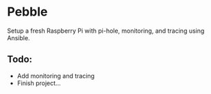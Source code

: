# Pebble

Setup a fresh Raspberry Pi with pi-hole, monitoring, and tracing using Ansible.

## Todo:
- Add monitoring and tracing
- Finish project...
